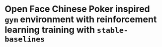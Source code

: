 # Open Face Chinese Poker inspired `gym` environment with reinforcement learning training with `stable-baselines`

